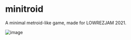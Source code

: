 # minitroid
A minimal metroid-like game, made for LOWREZJAM 2021.

![image](https://github.com/tducasse/minitroid/assets/11507599/8df226fc-f2d4-48ad-9ea6-776fbc8e5d61)
